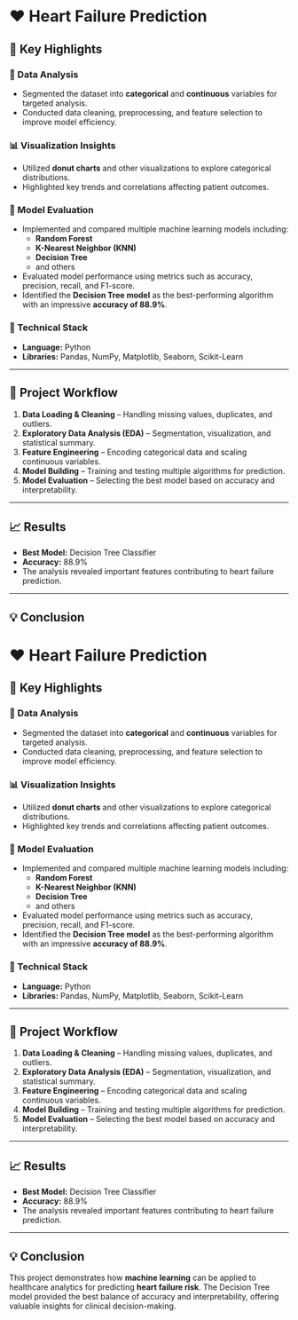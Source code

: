 # ❤️ Heart Failure Prediction

## 📌 Key Highlights

### 🧠 Data Analysis  
- Segmented the dataset into **categorical** and **continuous** variables for targeted analysis.  
- Conducted data cleaning, preprocessing, and feature selection to improve model efficiency.

### 📊 Visualization Insights  
- Utilized **donut charts** and other visualizations to explore categorical distributions.  
- Highlighted key trends and correlations affecting patient outcomes.

### 🤖 Model Evaluation  
- Implemented and compared multiple machine learning models including:  
  - **Random Forest**  
  - **K-Nearest Neighbor (KNN)**  
  - **Decision Tree**  
  - and others  
- Evaluated model performance using metrics such as accuracy, precision, recall, and F1-score.  
- Identified the **Decision Tree model** as the best-performing algorithm with an impressive **accuracy of 88.9%**.

### 🧰 Technical Stack  
- **Language:** Python  
- **Libraries:** Pandas, NumPy, Matplotlib, Seaborn, Scikit-Learn  

---

## 🚀 Project Workflow

1. **Data Loading & Cleaning** – Handling missing values, duplicates, and outliers.  
2. **Exploratory Data Analysis (EDA)** – Segmentation, visualization, and statistical summary.  
3. **Feature Engineering** – Encoding categorical data and scaling continuous variables.  
4. **Model Building** – Training and testing multiple algorithms for prediction.  
5. **Model Evaluation** – Selecting the best model based on accuracy and interpretability.  

---

## 📈 Results
- **Best Model:** Decision Tree Classifier  
- **Accuracy:** 88.9%  
- The analysis revealed important features contributing to heart failure prediction.

---

## 💡 Conclusion
# ❤️ Heart Failure Prediction

## 📌 Key Highlights

### 🧠 Data Analysis  
- Segmented the dataset into **categorical** and **continuous** variables for targeted analysis.  
- Conducted data cleaning, preprocessing, and feature selection to improve model efficiency.

### 📊 Visualization Insights  
- Utilized **donut charts** and other visualizations to explore categorical distributions.  
- Highlighted key trends and correlations affecting patient outcomes.

### 🤖 Model Evaluation  
- Implemented and compared multiple machine learning models including:  
  - **Random Forest**  
  - **K-Nearest Neighbor (KNN)**  
  - **Decision Tree**  
  - and others  
- Evaluated model performance using metrics such as accuracy, precision, recall, and F1-score.  
- Identified the **Decision Tree model** as the best-performing algorithm with an impressive **accuracy of 88.9%**.

### 🧰 Technical Stack  
- **Language:** Python  
- **Libraries:** Pandas, NumPy, Matplotlib, Seaborn, Scikit-Learn  

---

## 🚀 Project Workflow

1. **Data Loading & Cleaning** – Handling missing values, duplicates, and outliers.  
2. **Exploratory Data Analysis (EDA)** – Segmentation, visualization, and statistical summary.  
3. **Feature Engineering** – Encoding categorical data and scaling continuous variables.  
4. **Model Building** – Training and testing multiple algorithms for prediction.  
5. **Model Evaluation** – Selecting the best model based on accuracy and interpretability.  

---

## 📈 Results
- **Best Model:** Decision Tree Classifier  
- **Accuracy:** 88.9%  
- The analysis revealed important features contributing to heart failure prediction.

---

## 💡 Conclusion
This project demonstrates how **machine learning** can be applied to healthcare analytics for predicting **heart failure risk**. The Decision Tree model provided the best balance of accuracy and interpretability, offering valuable insights for clinical decision-making.


